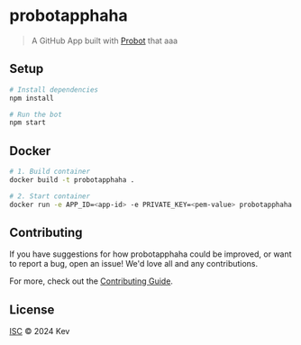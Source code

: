 # probotapphaha

> A GitHub App built with [Probot](https://github.com/probot/probot) that aaa

## Setup

```sh
# Install dependencies
npm install

# Run the bot
npm start
```

## Docker

```sh
# 1. Build container
docker build -t probotapphaha .

# 2. Start container
docker run -e APP_ID=<app-id> -e PRIVATE_KEY=<pem-value> probotapphaha
```

## Contributing

If you have suggestions for how probotapphaha could be improved, or want to report a bug, open an issue! We'd love all and any contributions.

For more, check out the [Contributing Guide](CONTRIBUTING.md).

## License

[ISC](LICENSE) © 2024 Kev
